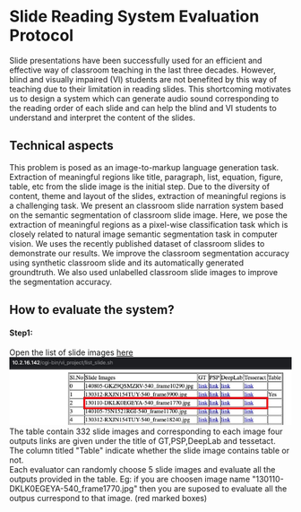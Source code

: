 # Slide Reading System Evaluation Protocol
Slide presentations have been successfully used for an efficient and effective way of classroom teaching in the last three decades. However, blind and visually impaired (VI) students are not benefited by this way of teaching due to their limitation in reading slides. This shortcoming motivates us to design a system which can generate audio sound corresponding to the reading order of each slide and can help the blind and VI students to understand and interpret the content of the slides. 
## Technical aspects
This problem is posed as an image-to-markup language generation task. Extraction of meaningful regions like title, paragraph, list, equation, figure, table, etc from the slide image is the initial step. Due to the diversity of content, theme and layout of the slides, extraction of meaningful regions is a challenging task. We present an classroom slide narration system based on the semantic segmentation of classroom slide image. Here, we pose the extraction of meaningful regions as a pixel-wise classification task which is closely related to natural image semantic segmentation task in computer vision. 
We uses the recently published dataset of classroom slides to demonstrate our results. We improve the classroom segmentation accuracy using synthetic classroom slide and its automatically generated groundtruth.  We also used unlabelled classroom slide images to improve the segmentation accuracy.

## How to evaluate the system?
#### Step1:
Open the list of slide images [here](http://10.2.16.142/cgi-bin/vi_project/list_slide.sh)
![table](tableLists1.jpg)
The table contain 332 slide images and corresponding to each image four outputs links are given under the title of GT,PSP,DeepLab and tessetact. The column titled "Table" indicate whether the slide image contains table or not.<br/>
Each evaluator can randomly choose 5 slide images and evaluate all the outputs provided in the table.
Eg: if you are choosen image name "130110-DKLK0EGEYA-540_frame1770.jpg" then you are suposed to evaluate all the outpus currespond to that image. (red marked boxes) 



